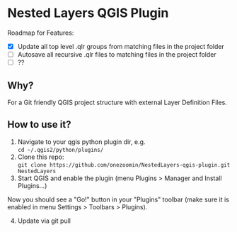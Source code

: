 # Nested Layers QGIS  Plugin

Roadmap for Features:
 - [x] Update all top level .qlr groups from matching files in the project folder
 - [ ] Autosave all recursive .qlr files to matching files in the project folder
 - [ ] ??

## Why?

For a Git friendly QGIS project structure with external Layer Definition Files.

## How to use it?

1. Navigate to your qgis python plugin dir, e.g. <br>```cd ~/.qgis2/python/plugins/```
2. Clone this repo:<br> ```git clone https://github.com/onezoomin/NestedLayers-qgis-plugin.git NestedLayers```
3. Start QGIS and enable the plugin (menu Plugins > Manager and Install Plugins...)

Now you should see a "Go!" button in your "Plugins" toolbar (make sure it is enabled in menu Settings > Toolbars > Plugins).

4. Update via git pull
